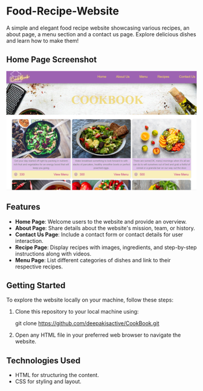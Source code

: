# Food-Recipe-Website
A simple and elegant food recipe website showcasing various recipes, an about page, a menu section and a contact us page. Explore delicious dishes and learn how to make them!

## Home Page Screenshot
![Website Screenshot](https://github.com/deepakisactive/CookBook/blob/main/images/home_page_sc.PNG)
## Features
- **Home Page**: Welcome users to the website and provide an overview.
- **About Page**: Share details about the website's mission, team, or history.
- **Contact Us Page**: Include a contact form or contact details for user interaction.
- **Recipe Page**: Display recipes with images, ingredients, and step-by-step instructions along with videos.
- **Menu Page**: List different categories of dishes and link to their respective recipes.

## Getting Started

To explore the website locally on your machine, follow these steps:

1. Clone this repository to your local machine using:
 
   git clone https://github.com/deepakisactive/CookBook.git 

2. Open any HTML file in your preferred web browser to navigate the website.

## Technologies Used

- HTML for structuring the content.
- CSS for styling and layout.
